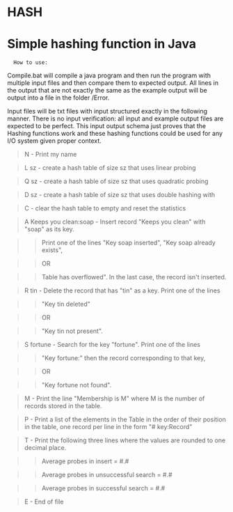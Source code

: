 HASH
====

Simple hashing function in Java
=======
      How to use:
Compile.bat will compile a java program and then run the program with multiple input files and then compare them to expected output. All lines in the output that are not exactly the same as the example output will be output into a file in the folder /Error.

Input files will be txt files with input structured exactly in the following manner. There is no input verification: all input and example output files are expected to be perfect. This input output schema just proves that the Hashing functions work and these hashing functions could be used for any I/O system given proper context.

>N - Print my name
                                   
>L sz - create a hash table of size sz that uses linear probing
                                
>Q sz - create a hash table of size sz that uses quadratic probing
                                
>D sz - create a hash table of size sz that uses double hashing with                                                    

>C - clear the hash table to empty and reset the statistics
                                
>A Keeps you clean:soap - Insert record "Keeps you clean" with "soap" as its key.

>>    Print one of the lines "Key soap inserted", "Key soap already exists", 

>> OR

>>    Table has overflowed". In the last case, the record isn't inserted.
                                
>R tin - Delete the record that has "tin" as a key. Print one of the lines 

>>"Key tin deleted" 

>> OR

>>"Key tin not present".
                                
>S fortune - Search for the key "fortune". Print one of the lines 

>>"Key fortune:" then the record corresponding to that key, 

>> OR

>> "Key fortune not found".
                               
>M - Print the line "Membership is M" where M is the number of records stored in the table.
                                
>P - Print a list of the elements in the Table in the order of their position in the table,
    one record per line in the form "# key:Record"
                                
>T - Print the following three lines where the values are rounded to one decimal place.

>>    Average probes in insert = #.#

>>    Average probes in unsuccessful search = #.#

>>    Average probes in successful search = #.#
                                
>E - End of file
                                
